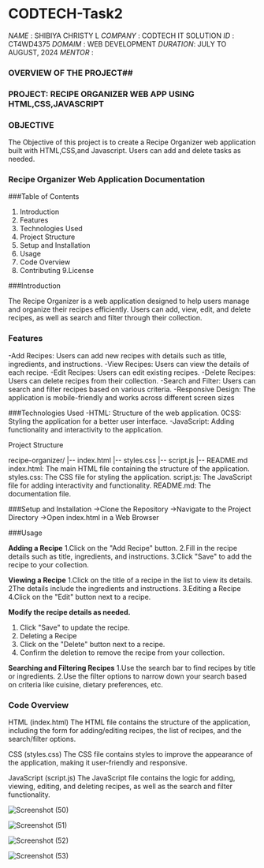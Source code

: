 # CODTECH-Task2

*NAME*    : SHIBIYA CHRISTY L
*COMPANY* : CODTECH IT SOLUTION 
*ID*      : CT4WD4375
*DOMAIM*  : WEB DEVELOPMENT
*DURATION*: JULY TO AUGUST, 2024
*MENTOR*  : 

### OVERVIEW OF THE PROJECT##

### PROJECT: RECIPE ORGANIZER WEB APP USING HTML,CSS,JAVASCRIPT

### OBJECTIVE
The Objective of this project is to create a Recipe Organizer web application built with HTML,CSS,and Javascript.
Users can add and delete tasks as needed. 

### Recipe Organizer Web Application Documentation

###Table of Contents

1. Introduction
2. Features
3. Technologies Used
4. Project Structure
5. Setup and Installation
6. Usage
7. Code Overview
8. Contributing
9.License

###Introduction

 The Recipe Organizer is a web application designed to help users manage and organize their recipes efficiently. Users can add, view, edit, and delete recipes, as well as search and filter through their collection.

### Features

-Add Recipes: Users can add new recipes with details such as title, ingredients, and instructions.
-View Recipes: Users can view the details of each recipe.
-Edit Recipes: Users can edit existing recipes.
-Delete Recipes: Users can delete recipes from their collection.
-Search and Filter: Users can search and filter recipes based on various criteria.
-Responsive Design: The application is mobile-friendly and works across different screen sizes


###Technologies Used
-HTML: Structure of the web application.
0CSS: Styling the application for a better user interface.
-JavaScript: Adding functionality and interactivity to the application.

Project Structure

recipe-organizer/
|-- index.html
|-- styles.css
|-- script.js
|-- README.md
index.html: The main HTML file containing the structure of the application.
styles.css: The CSS file for styling the application.
script.js: The JavaScript file for adding interactivity and functionality.
README.md: The documentation file.

###Setup and Installation
  ->Clone the Repository
  ->Navigate to the Project Directory
  ->Open index.html in a Web Browser


###Usage

**Adding a Recipe**
1.Click on the "Add Recipe" button.
2.Fill in the recipe details such as title, ingredients, and instructions.
3.Click "Save" to add the recipe to your collection.

**Viewing a Recipe**
1.Click on the title of a recipe in the list to view its details.
2The details include the ingredients and instructions.
3.Editing a Recipe
4.Click on the "Edit" button next to a recipe.

**Modify the recipe details as needed.**
1. Click "Save" to update the recipe.
2. Deleting a Recipe
3. Click on the "Delete" button next to a recipe.
4. Confirm the deletion to remove the recipe from your collection.
 
**Searching and Filtering Recipes**
1.Use the search bar to find recipes by title or ingredients.
2.Use the filter options to narrow down your search based on criteria like cuisine, dietary preferences, etc.

### Code Overview

HTML (index.html)
The HTML file contains the structure of the application, including the form for adding/editing recipes, the list of recipes, and the search/filter options.

CSS (styles.css)
The CSS file contains styles to improve the appearance of the application, making it user-friendly and responsive.

JavaScript (script.js)
The JavaScript file contains the logic for adding, viewing, editing, and deleting recipes, as well as the search and filter functionality.



![Screenshot (50)](https://github.com/user-attachments/assets/773ca482-9509-41ee-b6b1-2cc3e64dbd56)

![Screenshot (51)](https://github.com/user-attachments/assets/964beec1-ae60-44d0-bdf3-fd31d2002149)

![Screenshot (52)](https://github.com/user-attachments/assets/45d15641-fac9-48ae-b94d-ff55cd275292)

![Screenshot (53)](https://github.com/user-attachments/assets/f77e9057-179b-48dd-b37a-a1024f59464b)




